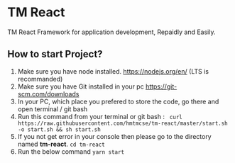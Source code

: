 # TM React
TM React Framework for application development, Repaidly and Easily. 



## How to start Project?

1. Make sure you have node installed. https://nodejs.org/en/  (LTS is recommanded)
2. Make sure you have Git installed in your pc https://git-scm.com/downloads
3. In your PC, which place you prefered to store the code, go there and open terminal / git bash
4. Run this command from your terminal or git bash : ``` curl https://raw.githubusercontent.com/hmtmcse/tm-react/master/start.sh -o start.sh && sh start.sh```
5. If you not get error in your console then please go to the directory named **tm-react**. ```cd tm-react```
6. Run the below command ```yarn start```